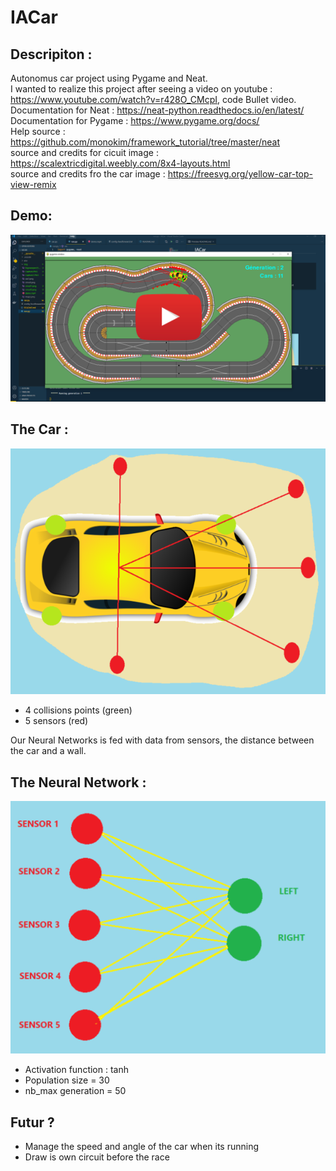 # IACar

## Descripiton :

Autonomus car project using Pygame and Neat.\
I wanted to realize this project after seeing a video on youtube : https://www.youtube.com/watch?v=r428O_CMcpI, code Bullet video.\
Documentation for Neat : https://neat-python.readthedocs.io/en/latest/ \
Documentation for Pygame : https://www.pygame.org/docs/ \
Help source : https://github.com/monokim/framework_tutorial/tree/master/neat \
source and credits for cicuit image : https://scalextricdigital.weebly.com/8x4-layouts.html \
source and credits fro the car image : https://freesvg.org/yellow-car-top-view-remix
## Demo:
[![demo Video](img/minia.PNG)](https://youtu.be/jd-JJ45a4Nw)


## The Car :
![alt text](img/Capture.PNG)

*   4 collisions points (green)
*   5 sensors (red)

Our Neural Networks is fed with data from sensors, the distance between the car and a wall.

## The Neural Network :
![alt text](img/Capture2.PNG)
*   Activation function : tanh
*   Population size = 30
*   nb_max generation = 50

## Futur ?
*   Manage the speed and angle of the car when its running
*   Draw is own circuit before the race
